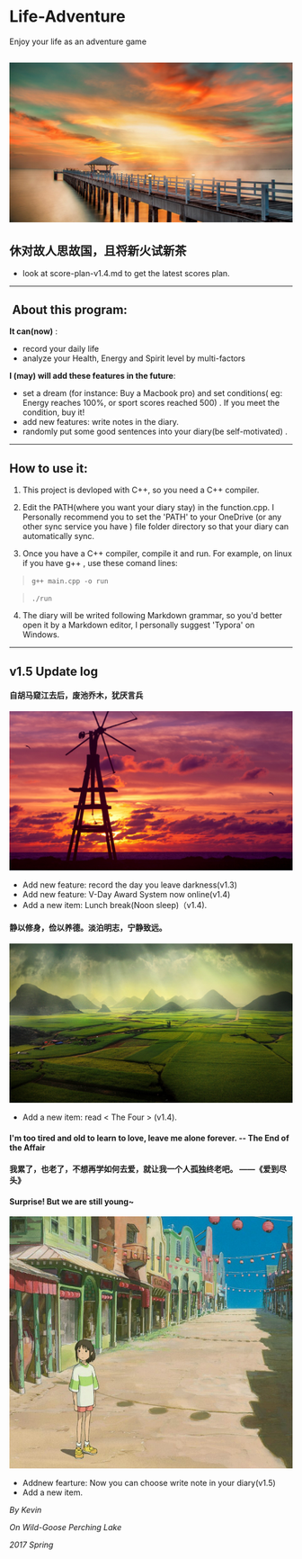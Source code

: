 # Life-Adventure

Enjoy your life as an adventure game


![background](https://raw.githubusercontent.com/anothersnoopy/Markdown_photos/master/1.jpg)
-----


## 休对故人思故国，且将新火试新茶

+ look at score-plan-v1.4.md to get the latest scores plan.

-----


##  About this program:

**It can(now)** :
+ record your daily life
+ analyze your Health, Energy and Spirit level by multi-factors

**I  (may) will add these features in the future**: 
+ set a dream (for instance: Buy a Macbook pro) and set conditions( eg: Energy reaches 100%, or sport scores reached 500) . If you meet the condition, buy it!
+ add new features: write notes in the diary.
+ randomly put some good sentences into your diary(be self-motivated) .

----


## How to use it:
1. This project is devloped with C++, so you need a C++ compiler.

2. Edit the PATH(where you want your diary stay) in the function.cpp. I Personally recommend you to set the 'PATH' to your OneDrive (or any other sync service you have ) file folder directory so that your diary can automatically sync.

3. Once you have a C++ compiler, compile it and run. For example, on linux if you have g++ , use these comand lines:

>`g++ main.cpp -o run`

>`./run`

4. The diary will be writed following Markdown grammar, so you'd better open it by a Markdown editor, I personally suggest 'Typora' on Windows. 

------
## v1.5 Update log
#### 自胡马窥江去后，废池乔木，犹厌言兵
![yesterday](https://raw.githubusercontent.com/anothersnoopy/Markdown_photos/master/2.jpg)
+ Add new feature: record the day you leave darkness(v1.3)
+ Add new feature: V-Day Award System now online(v1.4)
+ Add a new item: Lunch break(Noon sleep)（v1.4). 

#### 静以修身，俭以养德。淡泊明志，宁静致远。
![newlifecome](https://raw.githubusercontent.com/anothersnoopy/Markdown_photos/master/3.jpg)
+ Add a new item: read < The Four > (v1.4).

#### I'm too tired and old to learn to love, leave me alone forever.  -- The End of the Affair
#### 我累了，也老了，不想再学如何去爱，就让我一个人孤独终老吧。 ——《爱到尽头》
#### Surprise! But we are still young~

![Young](https://raw.githubusercontent.com/anothersnoopy/Markdown_photos/master/4.jpg)
+ Addnew fearture: Now you can choose write note in your diary(v1.5)
+ Add a new item.

*By Kevin* 

*On Wild-Goose Perching Lake*

*2017 Spring*
